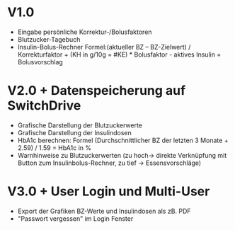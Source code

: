 # V1.0
- Eingabe persönliche Korrektur-/Bolusfaktoren
- Blutzucker-Tagebuch
- Insulin-Bolus-Rechner
Formel:(aktueller BZ – BZ-Zielwert) / Korrekturfaktor + (KH in g/10g = #KE) * Bolusfaktor - aktives Insulin = Bolusvorschlag

# V2.0 + Datenspeicherung auf SwitchDrive
- Grafische Darstellung der Blutzuckerwerte
- Grafische Darstellung der Insulindosen
- HbA1c berechnen: Formel (Durchschnittlicher BZ der letzten 3 Monate + 2.59) / 1.59 = HbA1c in %
- Warnhinweise zu Blutzuckerwerten (zu hoch-> direkte Verknüpfung mit Button zum Insulinbolus-Rechner, zu tief -> Essensvorschläge)

# V3.0 + User Login und Multi-User
- Export der Grafiken BZ-Werte und Insulindosen als zB. PDF
- "Passwort vergessen" im Login Fenster


